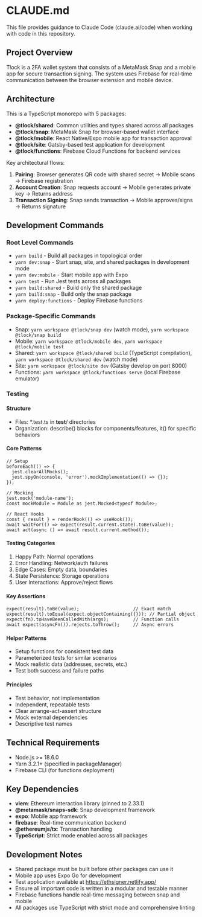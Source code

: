 # CLAUDE.md

This file provides guidance to Claude Code (claude.ai/code) when working with code in this repository.

## Project Overview

Tlock is a 2FA wallet system that consists of a MetaMask Snap and a mobile app for secure transaction signing. The system uses Firebase for real-time communication between the browser extension and mobile device.

## Architecture

This is a TypeScript monorepo with 5 packages:

- **@tlock/shared**: Common utilities and types shared across all packages
- **@tlock/snap**: MetaMask Snap for browser-based wallet interface
- **@tlock/mobile**: React Native/Expo mobile app for transaction approval
- **@tlock/site**: Gatsby-based test application for development
- **@tlock/functions**: Firebase Cloud Functions for backend services

Key architectural flows:

1. **Pairing**: Browser generates QR code with shared secret → Mobile scans → Firebase registration
2. **Account Creation**: Snap requests account → Mobile generates private key → Returns address
3. **Transaction Signing**: Snap sends transaction → Mobile approves/signs → Returns signature

## Development Commands

### Root Level Commands

- `yarn build` - Build all packages in topological order
- `yarn dev:snap` - Start snap, site, and shared packages in development mode
- `yarn dev:mobile` - Start mobile app with Expo
- `yarn test` - Run Jest tests across all packages
- `yarn build:shared` - Build only the shared package
- `yarn build:snap` - Build only the snap package
- `yarn deploy:functions` - Deploy Firebase functions

### Package-Specific Commands

- Snap: `yarn workspace @tlock/snap dev` (watch mode), `yarn workspace @tlock/snap build`
- Mobile: `yarn workspace @tlock/mobile dev`, `yarn workspace @tlock/mobile test`
- Shared: `yarn workspace @tlock/shared build` (TypeScript compilation), `yarn workspace @tlock/shared dev` (watch mode)
- Site: `yarn workspace @tlock/site dev` (Gatsby develop on port 8000)
- Functions: `yarn workspace @tlock/functions serve` (local Firebase emulator)

### Testing

#### Structure

- Files: \*.test.ts in **test**/ directories
- Organization: describe() blocks for components/features, it() for specific behaviors

#### Core Patterns

```
// Setup
beforeEach(() => {
  jest.clearAllMocks();
  jest.spyOn(console, 'error').mockImplementation(() => {});
});

// Mocking
jest.mock('module-name');
const mockModule = Module as jest.Mocked<typeof Module>;

// React Hooks
const { result } = renderHook(() => useHook());
await waitFor(() => expect(result.current.state).toBe(value));
await act(async () => await result.current.method());
```

#### Testing Categories

1. Happy Path: Normal operations
2. Error Handling: Network/auth failures
3. Edge Cases: Empty data, boundaries
4. State Persistence: Storage operations
5. User Interactions: Approve/reject flows

#### Key Assertions

```
expect(result).toBe(value);                    // Exact match
expect(result).toEqual(expect.objectContaining({})); // Partial object
expect(fn).toHaveBeenCalledWith(args);         // Function calls
await expect(asyncFn()).rejects.toThrow();     // Async errors
```

#### Helper Patterns

- Setup functions for consistent test data
- Parameterized tests for similar scenarios
- Mock realistic data (addresses, secrets, etc.)
- Test both success and failure paths

#### Principles

- Test behavior, not implementation
- Independent, repeatable tests
- Clear arrange-act-assert structure
- Mock external dependencies
- Descriptive test names

## Technical Requirements

- Node.js >= 18.6.0
- Yarn 3.2.1+ (specified in packageManager)
- Firebase CLI (for functions deployment)

## Key Dependencies

- **viem**: Ethereum interaction library (pinned to 2.33.1)
- **@metamask/snaps-sdk**: Snap development framework
- **expo**: Mobile app framework
- **firebase**: Real-time communication backend
- **@ethereumjs/tx**: Transaction handling
- **TypeScript**: Strict mode enabled across all packages

## Development Notes

- Shared package must be built before other packages can use it
- Mobile app uses Expo Go for development
- Test application available at https://ethsigner.netlify.app/
- Ensure all important code is written in a modular and testable manner
- Firebase functions handle real-time messaging between snap and mobile
- All packages use TypeScript with strict mode and comprehensive linting
